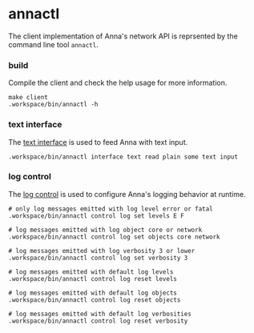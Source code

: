 # annactl
The client implementation of Anna's network API is reprsented by the command
line tool `annactl`.

### build
Compile the client and check the help usage for more information.

```
make client
.workspace/bin/annactl -h
```

### text interface
The [text interface](interface.md#text) is used to feed Anna with text input.

```
.workspace/bin/annactl interface text read plain some text input
```

### log control

The [log control](control.md#log) is used to configure Anna's logging behavior
at runtime.

```
# only log messages emitted with log level error or fatal
.workspace/bin/annactl control log set levels E F
```

```
# log messages emitted with log object core or network
.workspace/bin/annactl control log set objects core network
```

```
# log messages emitted with log verbosity 3 or lower
.workspace/bin/annactl control log set verbosity 3
```

```
# log messages emitted with default log levels
.workspace/bin/annactl control log reset levels
```

```
# log messages emitted with default log objects
.workspace/bin/annactl control log reset objects
```

```
# log messages emitted with default log verbosities
.workspace/bin/annactl control log reset verbosity
```
